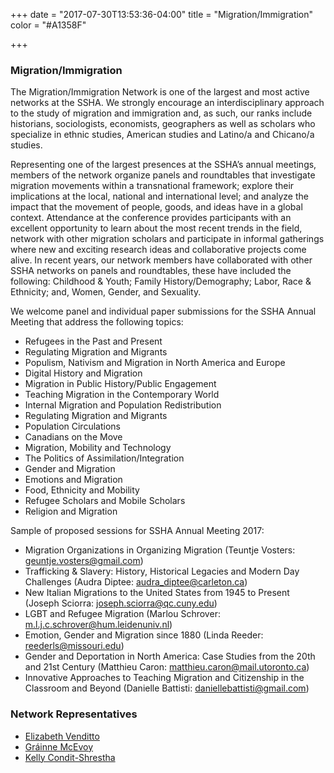 +++
date = "2017-07-30T13:53:36-04:00"
title = "Migration/Immigration"
color = "#A1358F"

+++

### Migration/Immigration

The Migration/Immigration Network is one of the largest and most active networks at the SSHA. We strongly encourage an interdisciplinary approach to the study of migration and immigration and, as such, our ranks include historians, sociologists, economists, geographers as well as scholars who specialize in ethnic studies, American studies and Latino/a and Chicano/a studies.

Representing one of the largest presences at the SSHA’s annual meetings, members of the network organize panels and roundtables that investigate migration movements within a transnational framework; explore their implications at the local, national and international level; and analyze the impact that the movement of people, goods, and ideas have in a global context. Attendance at the conference provides participants with an excellent opportunity to learn about the most recent trends in the field, network with other migration scholars and participate in informal gatherings where new and exciting research ideas and collaborative projects come alive. In recent years, our network members have collaborated with other SSHA networks on panels and roundtables, these have included the following: Childhood & Youth; Family History/Demography; Labor, Race & Ethnicity; and, Women, Gender, and Sexuality.

We welcome panel and individual paper submissions for the SSHA Annual Meeting that address the following topics:
- Refugees in the Past and Present
- Regulating Migration and Migrants
- Populism, Nativism and Migration in North America and Europe
- Digital History and Migration
- Migration in Public History/Public Engagement
- Teaching Migration in the Contemporary World
- Internal Migration and Population Redistribution
- Regulating Migration and Migrants
- Population Circulations
- Canadians on the Move
- Migration, Mobility and Technology
- The Politics of Assimilation/Integration
- Gender and Migration
- Emotions and Migration
- Food, Ethnicity and Mobility
- Refugee Scholars and Mobile Scholars
- Religion and Migration

Sample of proposed sessions for SSHA Annual Meeting 2017:
- Migration Organizations in Organizing Migration (Teuntje Vosters: geuntje.vosters@gmail.com)
- Trafficking & Slavery: History, Historical Legacies and Modern Day Challenges (Audra Diptee: audra_diptee@carleton.ca)
- New Italian Migrations to the United States from 1945 to Present (Joseph Sciorra: joseph.sciorra@qc.cuny.edu)
- LGBT and Refugee Migration (Marlou Schrover: m.l.j.c.schrover@hum.leidenuniv.nl)
- Emotion, Gender and Migration since 1880 (Linda Reeder: reederls@missouri.edu)
- Gender and Deportation in North America: Case Studies from the 20th and 21st Century (Matthieu Caron: matthieu.caron@mail.utoronto.ca)
- Innovative Approaches to Teaching Migration and Citizenship in the Classroom and Beyond (Danielle Battisti: daniellebattisti@gmail.com)

### Network Representatives

- [Elizabeth Venditto](mailto:vendi002@umn.edu)
- [Gráinne McEvoy](mailto:mcevoygr@gmail.com)
- [Kelly Condit-Shrestha](mailto:cond0092@umn.edu)
